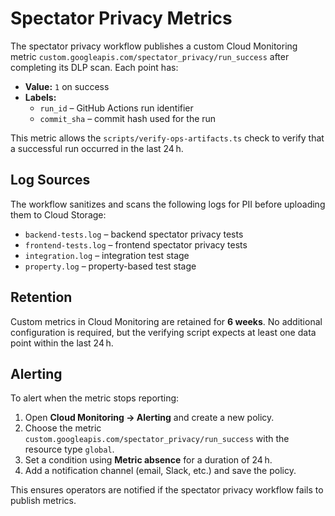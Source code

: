 # Spectator Privacy Metrics

The spectator privacy workflow publishes a custom Cloud Monitoring metric
`custom.googleapis.com/spectator_privacy/run_success` after completing its
DLP scan. Each point has:

- **Value:** `1` on success
- **Labels:**
  - `run_id` – GitHub Actions run identifier
  - `commit_sha` – commit hash used for the run

This metric allows the `scripts/verify-ops-artifacts.ts` check to verify that a
successful run occurred in the last 24 h.

## Log Sources

The workflow sanitizes and scans the following logs for PII before uploading
them to Cloud Storage:

- `backend-tests.log` – backend spectator privacy tests
- `frontend-tests.log` – frontend spectator privacy tests
- `integration.log` – integration test stage
- `property.log` – property-based test stage

## Retention

Custom metrics in Cloud Monitoring are retained for **6 weeks**. No additional
configuration is required, but the verifying script expects at least one data
point within the last 24 h.

## Alerting

To alert when the metric stops reporting:

1. Open **Cloud Monitoring → Alerting** and create a new policy.
2. Choose the metric `custom.googleapis.com/spectator_privacy/run_success` with
   the resource type `global`.
3. Set a condition using **Metric absence** for a duration of 24 h.
4. Add a notification channel (email, Slack, etc.) and save the policy.

This ensures operators are notified if the spectator privacy workflow fails to
publish metrics.
